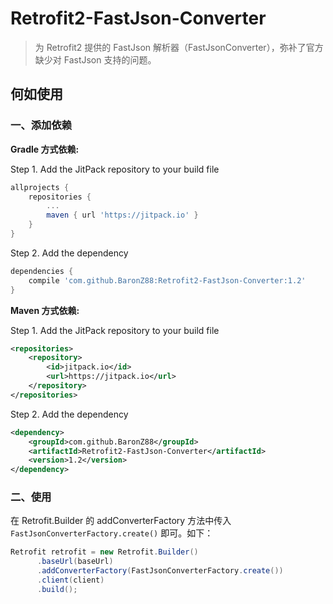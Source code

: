 # Retrofit2-FastJson-Converter

> 为 Retrofit2 提供的 FastJson 解析器（FastJsonConverter），弥补了官方缺少对 FastJson 支持的问题。

## 何如使用

### 一、添加依赖  

**Gradle 方式依赖:**

Step 1. Add the JitPack repository to your build file

```groovy
allprojects {
	repositories {
		...
		maven { url 'https://jitpack.io' }
	}
}
```
	
Step 2. Add the dependency

```groovy
dependencies {
	compile 'com.github.BaronZ88:Retrofit2-FastJson-Converter:1.2'
}
```
	

**Maven 方式依赖:**

Step 1. Add the JitPack repository to your build file

```xml
<repositories>
	<repository>
	    <id>jitpack.io</id>
	    <url>https://jitpack.io</url>
	</repository>
</repositories>
```
    
Step 2. Add the dependency

```xml
<dependency>
	<groupId>com.github.BaronZ88</groupId>
	<artifactId>Retrofit2-FastJson-Converter</artifactId>
	<version>1.2</version>
</dependency>
```

### 二、使用

在 Retrofit.Builder 的 addConverterFactory 方法中传入 `FastJsonConverterFactory.create()` 即可。如下：

```java
Retrofit retrofit = new Retrofit.Builder()
      .baseUrl(baseUrl)
      .addConverterFactory(FastJsonConverterFactory.create())
      .client(client)
      .build();
```




